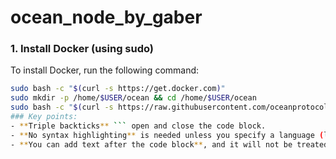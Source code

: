 # ocean_node_by_gaber

### 1. Install Docker (using sudo)
To install Docker, run the following command:

```bash
sudo bash -c "$(curl -s https://get.docker.com)"
sudo mkdir -p /home/$USER/ocean && cd /home/$USER/ocean
sudo bash -c "$(curl -s https://raw.githubusercontent.com/oceanprotocol/ocean-node/main/scripts/ocean-node-quickstart.sh)"
### Key points:
- **Triple backticks** ``` open and close the code block.
- **No syntax highlighting** is needed unless you specify a language (like `bash` in this case).
- **You can add text after the code block**, and it will not be treated as code.
